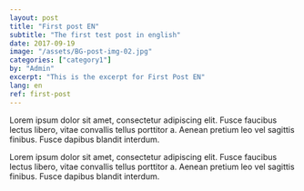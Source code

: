 ```yaml
---
layout: post
title: "First post EN"
subtitle: "The first test post in english"
date: 2017-09-19
image: "/assets/BG-post-img-02.jpg"
categories: ["category1"]
by: "Admin"
excerpt: "This is the excerpt for First Post EN"
lang: en
ref: first-post
---
```


Lorem ipsum dolor sit amet, consectetur adipiscing elit. Fusce faucibus lectus libero, vitae convallis tellus porttitor a. Aenean pretium leo vel sagittis finibus. Fusce dapibus blandit interdum.

Lorem ipsum dolor sit amet, consectetur adipiscing elit. Fusce faucibus lectus libero, vitae convallis tellus porttitor a. Aenean pretium leo vel sagittis finibus. Fusce dapibus blandit interdum.
